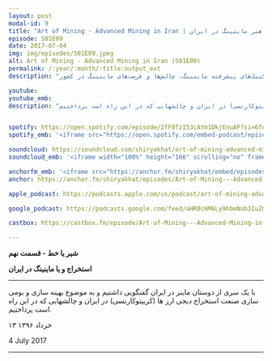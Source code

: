 ```yaml
---
layout: post
modal-id: 9
title: "Art of Mining - Advanced Mining in Iran | هنر ماینینگ در ایران (S01E09)"
episode: S01E09
date: 2017-07-04
img: img/episodes/S01E09.jpeg
alt: Art of Mining - Advanced Mining in Iran (S01E09)
permalink: /:year/:month/:title:output_ext
description: "هنر ماینینگ پیشرفته در ایران - بررسی وضعیت استخراج بیت‌کوین در ایران، تکنیک‌های پیشرفته ماینینگ، چالش‌ها و فرصت‌های ماینینگ در کشور."

youtube: 
youtube_emb:
description: "با یک سری از دوستان ماینر در ایران گفتگویی داشتیم و به موضوع بهینه سازی و بومی سازی صنعت استخراج دیجی ارز ها (کریپتوکارنسی) در ایران و چالشهایی که در این راه است پرداختیم."


spotify: https://open.spotify.com/episode/2fF0TzI53cAYm1DkjEnuAP?si=6TdyrqnuR7ee-_eA5azVWQ
spotify_emb: '<iframe src="https://open.spotify.com/embed-podcast/episode/2fF0TzI53cAYm1DkjEnuAP" width="100%" height="232" frameborder="0" allowtransparency="true" allow="encrypted-media"></iframe>'

soundcloud: https://soundcloud.com/shiryakhat/art-of-mining-advanced-mining-in-iran
soundcloud_emb: '<iframe width="100%" height="166" scrolling="no" frameborder="no" allow="autoplay" src="https://w.soundcloud.com/player/?url=https%3A//api.soundcloud.com/tracks/333522488&color=%23ff5500&auto_play=false&hide_related=true&show_comments=true&show_user=true&show_reposts=false&show_teaser=true"></iframe><div style="font-size: 10px; color: #cccccc;line-break: anywhere;word-break: normal;overflow: hidden;white-space: nowrap;text-overflow: ellipsis; font-family: Interstate,Lucida Grande,Lucida Sans Unicode,Lucida Sans,Garuda,Verdana,Tahoma,sans-serif;font-weight: 100;"><a href="https://soundcloud.com/shiryakhat" title="Shir | Khat" target="_blank" style="color: #cccccc; text-decoration: none;">Shir | Khat</a> · <a href="https://soundcloud.com/shiryakhat/art-of-mining-advanced-mining-in-iran" title="Art of Mining - Advanced Mining in Iran (S01E09)" target="_blank" style="color: #cccccc; text-decoration: none;">Art of Mining - Advanced Mining in Iran (S01E09)</a></div>'

anchorfm_emb: '<iframe src="https://anchor.fm/shiryakhat/embed/episodes/Art-of-Mining---Advanced-Mining-in-Iran-S01E09-e9idgs" width="100%" frameborder="0" scrolling="no"></iframe>'
anchor: https://anchor.fm/shiryakhat/episodes/Art-of-Mining---Advanced-Mining-in-Iran-S01E09-e9idgs

apple_podcast: https://podcasts.apple.com/us/podcast/art-of-mining-advanced-mining-in-iran-s01e09/id1221206951?i=1000389966630

google_podcast: https://podcasts.google.com/feed/aHR0cHM6Ly9hbmNob3IuZm0vcy8xMWFhODUzYy9wb2RjYXN0L3Jzcw/episode/dGFnOnNvdW5kY2xvdWQsMjAxMDp0cmFja3MvMzMzNTIyNDg4?ved=0CBsQzsICahcKEwiw46XZ-NXpAhUAAAAAHQAAAAAQAQ

castbox: https://castbox.fm/episode/Art-of-Mining---Advanced-Mining-in-Iran-(S01E09)-id2539522-id216823183?utm_source=website&utm_medium=dlink&utm_campaign=web_share&utm_content=Art%20of%20Mining%20-%20Advanced%20Mining%20in%20Iran%20(S01E09)-CastBox_FM

---
```


**شیر یا خط - قسمت نهم**

**استخراج و یا ماینینگ در ایران**

------------------------------------------------------------------------------------

با یک سری از دوستان ماینر در ایران گفتگویی داشتیم و به موضوع بهینه سازی و بومی سازی صنعت استخراج دیجی ارز ها (کریپتوکارنسی) در ایران و چالشهایی که در این راه است پرداختیم.

<!-- برای اطلاعات اولیه در مورد استخراج و ماینینگ لطفا قسمت چهارم شیر یا خط را گوش بدهید:
[Mining, Proof of Work and ETF post mortem (S01E04)](#portfolioModal-4) -->


۱۳ خرداد ۱۳۹۶

4 July 2017


-----------------------------------------------------------------------
